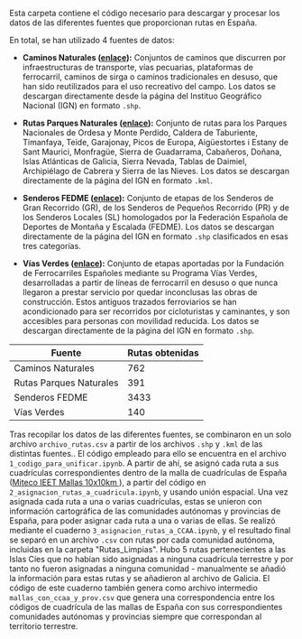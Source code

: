 Esta carpeta contiene el código necesario para descargar y procesar los datos de las diferentes fuentes que proporcionan rutas en España. 

En total, se han utilizado 4 fuentes de datos:

- **Caminos Naturales ([enlace](https://centrodedescargas.cnig.es/CentroDescargas/caminos-naturales)):** Conjuntos de caminos que discurren por infraestructuras de transporte, vías pecuarias, plataformas de ferrocarril, caminos de sirga o caminos tradicionales en desuso, que han sido reutilizados para el uso recreativo del campo. Los datos se descargan directamente desde la página del Instituo Geográfico Nacional (IGN) en formato ``.shp``.

- **Rutas Parques Naturales ([enlace](https://centrodedescargas.cnig.es/CentroDescargas/rutas-parques-nacionales)):** Conjunto de rutas para los Parques Nacionales de Ordesa y Monte Perdido, Caldera de Taburiente, Timanfaya, Teide, Garajonay, Picos de Europa, Aigüestortes i Estany de Sant Maurici, Monfragüe, Sierra de Guadarrama, Cabañeros, Doñana, Islas Atlánticas de Galicia, Sierra Nevada, Tablas de Daimiel, Archipiélago de Cabrera y Sierra de las Nieves. Los datos se descargan directamente de la página del IGN en formato ``.kml``.

- **Senderos FEDME ([enlace](https://centrodedescargas.cnig.es/CentroDescargas/senderos-fedme)):** Conjunto de etapas de los Senderos de Gran Recorrido (GR), de los Senderos de Pequeños Recorrido (PR) y de los Senderos Locales (SL) homologados por la Federación Española de Deportes de Montaña y Escalada (FEDME). Los datos se descargan directamente de la página del IGN en formato ``.shp`` clasificados en esas tres categorías.

- **Vías Verdes ([enlace](https://centrodedescargas.cnig.es/CentroDescargas/vias-verdes)):** Conjunto de etapas aportadas por la Fundación de Ferrocarriles Españoles mediante su Programa Vías Verdes, desarrolladas a partir de líneas de ferrocarril en desuso o que nunca llegaron a prestar servicio por quedar inconclusas las obras de construcción. Estos antiguos trazados ferroviarios se han acondicionado para ser recorridos por cicloturistas y caminantes, y son accesibles para personas con movilidad reducida. Los datos se descargan directamente de la página del IGN en formato ``.shp``.


| Fuente | Rutas obtenidas |
|----------|----------|
| Caminos Naturales    | 762   |
| Rutas Parques Naturales    | 391   |
| Senderos FEDME    | 3433  |
| Vías Verdes    | 140   |

Tras recopilar los datos de las diferentes fuentes, se combinaron en un solo archivo ``archivo_rutas.csv`` a partir de los archivos ``.shp`` y ``.kml`` de las distintas fuentes.. El código empleado para ello se encuentra en el archivo ``1_codigo_para_unificar.ipynb``. 
A partir de ahí, se asignó cada ruta a sus cuadrículas correspondientes dentro de la malla de cuadrículas de España ([Miteco IEET Mallas 10x10km
](https://www.miteco.gob.es/es/biodiversidad/temas/inventarios-nacionales/inventario-especies-terrestres/inventario-nacional-de-biodiversidad/bdn-ieet-default.html)), a partir del código en ``2_asignacion_rutas_a_cuadricula.ipynb``, y usando unión espacial.
Una vez asignada cada ruta a una o varias cuadrículas, estas se unieron con información cartográfica de las comunidades autónomas y provincias de España, para poder asignar cada ruta a una o varias de ellas. Se realizó mediante el cuaderno ``3_asignacion_rutas_a_CCAA.ipynb``, y el resultado final se separó en un archivo ``.csv`` con rutas por cada comunidad autónoma, incluidas en la carpeta "Rutas_Limpias". Hubo 5 rutas pertenecientes a las Islas Cíes que no habían sido asignadas a ninguna cuadrícula terrestre y por tanto no fueron asignadas a ninguna comunidad - manualmente se añadió la información para estas rutas y se añadieron al archivo de Galicia. El código de este cuaderno también genera como archivo intermedio ``mallas_con_ccaa_y_prov.csv`` que genera una correspondencia entre los códigos de cuadrícula de las mallas de España con sus correspondientes comunidades autónomas y provincias siempre que correspondan al territorio terrestre.